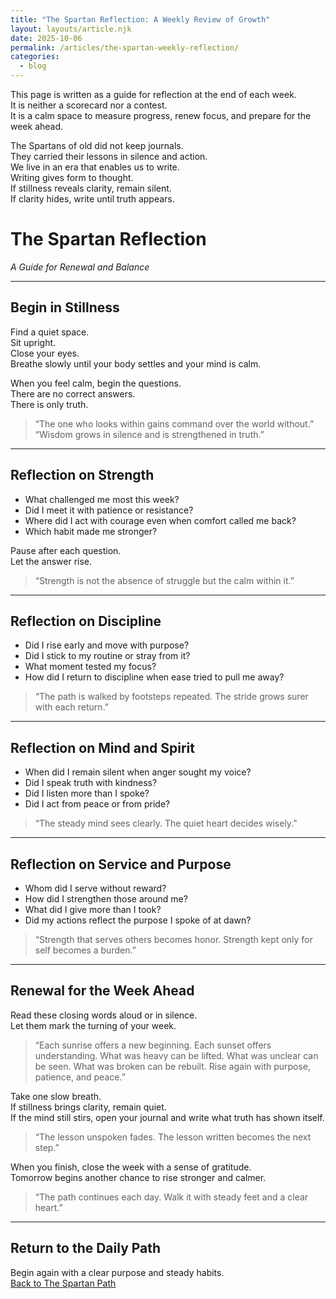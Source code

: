 ```yaml
---
title: "The Spartan Reflection: A Weekly Review of Growth"
layout: layouts/article.njk
date: 2025-10-06
permalink: /articles/the-spartan-weekly-reflection/
categories:
  - blog
---
```


This page is written as a guide for reflection at the end of each week.  
It is neither a scorecard nor a contest.  
It is a calm space to measure progress, renew focus, and prepare for the week ahead.  

The Spartans of old did not keep journals.  
They carried their lessons in silence and action.  
We live in an era that enables us to write.  
Writing gives form to thought.  
If stillness reveals clarity, remain silent.  
If clarity hides, write until truth appears.  

# The Spartan Reflection

*A Guide for Renewal and Balance*

---

## Begin in Stillness

Find a quiet space.  
Sit upright.  
Close your eyes.  
Breathe slowly until your body settles and your mind is calm.  

When you feel calm, begin the questions.  
There are no correct answers.  
There is only truth.  

> “The one who looks within gains command over the world without.”  
> “Wisdom grows in silence and is strengthened in truth.”  

---

## Reflection on Strength

- What challenged me most this week?  
- Did I meet it with patience or resistance?  
- Where did I act with courage even when comfort called me back?  
- Which habit made me stronger?  

Pause after each question.  
Let the answer rise.  

> “Strength is not the absence of struggle but the calm within it.”  

---

## Reflection on Discipline

- Did I rise early and move with purpose?  
- Did I stick to my routine or stray from it?  
- What moment tested my focus?  
- How did I return to discipline when ease tried to pull me away?  

> “The path is walked by footsteps repeated. The stride grows surer with each return.”  

---

## Reflection on Mind and Spirit

- When did I remain silent when anger sought my voice?  
- Did I speak truth with kindness?  
- Did I listen more than I spoke?  
- Did I act from peace or from pride?  

> “The steady mind sees clearly. The quiet heart decides wisely.”  

---

## Reflection on Service and Purpose

- Whom did I serve without reward?  
- How did I strengthen those around me?  
- What did I give more than I took?  
- Did my actions reflect the purpose I spoke of at dawn?  

> “Strength that serves others becomes honor. Strength kept only for self becomes a burden.”  

---

## Renewal for the Week Ahead

Read these closing words aloud or in silence.  
Let them mark the turning of your week.  

> “Each sunrise offers a new beginning. Each sunset offers understanding. What was heavy can be lifted. What was unclear can be seen. What was broken can be rebuilt. Rise again with purpose, patience, and peace.”  

Take one slow breath.  
If stillness brings clarity, remain quiet.  
If the mind still stirs, open your journal and write what truth has shown itself.  

> “The lesson unspoken fades. The lesson written becomes the next step.”  

When you finish, close the week with a sense of gratitude.  
Tomorrow begins another chance to rise stronger and calmer.  

> “The path continues each day. Walk it with steady feet and a clear heart.”  





---

## Return to the Daily Path

Begin again with a clear purpose and steady habits.  
[Back to The Spartan Path](/articles/the-spartan-path/)
